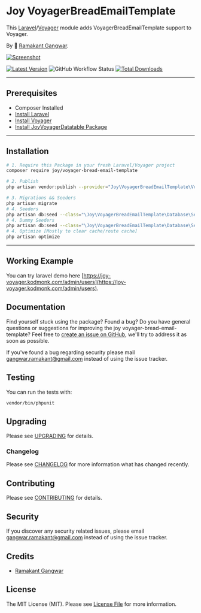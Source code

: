 # Joy VoyagerBreadEmailTemplate

This [Laravel](https://laravel.com/)/[Voyager](https://voyager.devdojo.com/) module adds VoyagerBreadEmailTemplate support to Voyager.

By 🐼 [Ramakant Gangwar](https://github.com/rxcod9).

[![Screenshot](https://raw.githubusercontent.com/rxcod9/joy-voyager-bread-email-template/main/cover.jpg)](https://joy-voyager.kodmonk.com/)

[![Latest Version](https://img.shields.io/github/v/release/rxcod9/joy-voyager-bread-email-template?style=flat-square)](https://github.com/rxcod9/joy-voyager-bread-email-template/releases)
![GitHub Workflow Status](https://img.shields.io/github/actions/workflow/status/rxcod9/joy-voyager-bread-email-template/run-tests.yml?branch=main&label=tests)
[![Total Downloads](https://img.shields.io/packagist/dt/joy/voyager-bread-email-template.svg?style=flat-square)](https://packagist.org/packages/joy/voyager-bread-email-template)

---

## Prerequisites

*   Composer Installed
*   [Install Laravel](https://laravel.com/docs/installation)
*   [Install Voyager](https://github.com/the-control-group/voyager)
*   [Install JoyVoyagerDatatable Package](https://github.com/rxcod9/joy-voyager-datatable)

---

## Installation

```bash
# 1. Require this Package in your fresh Laravel/Voyager project
composer require joy/voyager-bread-email-template

# 2. Publish
php artisan vendor:publish --provider="Joy\VoyagerBreadEmailTemplate\VoyagerBreadEmailTemplateServiceProvider" --force

# 3. Migrations && Seeders
php artisan migrate
# 4. Seeders
php artisan db:seed --class="\Joy\VoyagerBreadEmailTemplate\Database\Seeders\VoyagerDatabaseSeeder" --force
# 4. Dummy Seeders
php artisan db:seed --class="\Joy\VoyagerBreadEmailTemplate\Database\Seeders\VoyagerDummyDatabaseSeeder" --force
# 4. Optimize [Mostly to clear cache/route cache]
php artisan optimize
```

---


## Working Example

You can try laravel demo here [https://joy-voyager.kodmonk.com/admin/users](https://joy-voyager.kodmonk.com/admin/users).

## Documentation

Find yourself stuck using the package? Found a bug? Do you have general questions or suggestions for improving the joy voyager-bread-email-template? Feel free to [create an issue on GitHub](https://github.com/rxcod9/joy-voyager-bread-email-template/issues), we'll try to address it as soon as possible.

If you've found a bug regarding security please mail [gangwar.ramakant@gmail.com](mailto:gangwar.ramakant@gmail.com) instead of using the issue tracker.

## Testing

You can run the tests with:

```bash
vendor/bin/phpunit
```

## Upgrading

Please see [UPGRADING](UPGRADING.md) for details.

### Changelog

Please see [CHANGELOG](CHANGELOG.md) for more information what has changed recently.

## Contributing

Please see [CONTRIBUTING](CONTRIBUTING.md) for details.

## Security

If you discover any security related issues, please email [gangwar.ramakant@gmail.com](mailto:gangwar.ramakant@gmail.com) instead of using the issue tracker.

## Credits

- [Ramakant Gangwar](https://github.com/rxcod9)

## License

The MIT License (MIT). Please see [License File](LICENSE.md) for more information.
